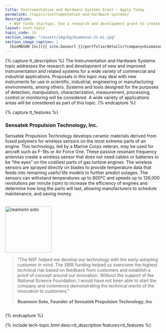 ```yaml
---
title: Instrumentation and Hardware Systems Grant – Apply Today
permalink: /topics/instrumentation-and-hardware-systems/
description: 
  - NSF funds startups. Use a research and development grant to create instrumentation and hardware systems. 
layout: tech-topic
topic_code: ih
section_image: "/assets/img/bg/biomason-2c-mi.jpg"
section_image_caption: |
  [bioMASON Inc]({{ site.baseurl }}/portfolio/details/?company=biomason-inc#biomason-inc) interior and exterior façade tile made with biocement, which is less costly and more sustainable than its traditional counterpart
---
```

{% capture tt_description %}
The Instrumentation and Hardware Systems topic addresses the research and development of new and improved instrumentation and related systems for a wide variety of commercial and industrial applications. Proposals in this topic may deal with new instruments for use in scientific, industrial, engineering or manufacturing environments, among others. Systems and tools designed for the purposes of detection, manipulation, characterization, measurement, processing, control or monitoring will be considered. A wide variety of applications areas will be considered as part of this topic.
{% endcapture %}

{% capture tt_features %}
<div class="usa-section usa-content usa-grid">
  <h3>Sensatek Propulsion Technology, Inc.</h3>
  
  <div><p style="max-width:100%;">Sensatek Propulsion Technology develops ceramic materials derived from fused polymers for wireless sensors on the most extreme parts of an engine. This technology, led by a Marine Corps veteran, may be used for aircraft such as F-18s or Air Force One. These passive resonant frequency antennas create a
wireless sensor that does not need cables or batteries to be “the eyes” on the costliest parts of gas turbine engines. The wireless sensors are sprayed directly on blades to provide temperature data that feeds into remaining useful life models to further predict outages. The sensors can withstand temperatures up to 800°C and speeds up to 126,000 revolutions per minute (rpm) to increase the efficiency of engines and determine how long the parts will last, allowing manufacturers to schedule maintenance, and saving money.</p>
      </div>
  
  <div class="quote-content" style="display:flex;flex-wrap:wrap;">

<img src="{{ site.baseurl }}/assets/img/showcase/reamonn_soto.png" alt="reamonn soto" width="150px" style="flex-flow:row; margin-top:18px;"/>

<blockquote style="flex-flow: row; max-width:600px;">"The NSF helped me develop our technology with the early-adopting customer in mind. The SBIR funding helped us overcome the highest technical risk based on
feedback from customers and establish a proof of concept around our innovation. Without the support of the National Science Foundation, I would have not been able
to start the company and commence demonstrating the technical merits of the innovation to customers."<br><br>
  <strong>Reamonn Soto, Founder of Sensatek Propulsion Technology, Inc </strong></blockquote>
 
</div>

</div>

{% endcapture %}

{% include tech-topic.html desc=tt_description features=tt_features %}

